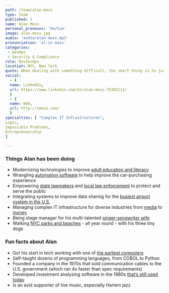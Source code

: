 ```yaml
---
path: /team/alan-moss
type: team
published: 1
name: Alan Moss
personal_pronouns: 'he/him'
image: alan-moss.jpg
audio: 'audio/alan-moss.mp3'
pronunciation: 'al-in moss'
categories: 
 - DevOps
 - Security & Compliance
role: DevSecOps
location: NYC, New York
quote: When dealing with something difficult, the smart thing is to just dive right in and learn all about it.
social: 
  - {
  name: LinkedIn,
  url: https://www.linkedin.com/in/alan-moss-75382111/
  }
  - {
  name: Web,
  url: http://smoss.com/
  }
specialties: [ "Complex IT Infrastructures",
Logic,
Impossible Problems,
Entrepreneurship
]
  
---
```


### Things Alan has been doing
* Modernizing technologies to improve [adult education and literacy](https://www2.ed.gov/about/offices/list/ovae/pi/AdultEd/index.html)
* Wrangling [automation software](https://www.bmc.com/it-solutions/brands/bladelogic.html) to help improve the car-purchasing experience
* Empowering [state lawmakers](https://www.house.mi.gov/) and [local law enforcement](https://www1.nyc.gov/site/nypd/index.page) to protect and serve the public
* Integrating systems to improve data sharing for the [busiest airport system in the U.S.](https://en.wikipedia.org/wiki/Aviation_in_the_New_York_metropolitan_area)
* Managing complex IT infrastructure for diverse industries from [media](https://www.condenast.com/about) to [money](https://www.nyse.com/index)
* Being stage manager for his multi-talented [singer-songwriter wife](http://aliciamartinezmoss.com/)
* Walking [NYC parks and beaches](https://www.timeout.com/newyork/attractions/best-nyc-parks) - all year round - with his three tiny dogs

### Fun facts about Alan
* Got his start in tech working with one of [the earliest computers](https://en.wikipedia.org/wiki/IBM_1130)
* Self-taught dozens of programming languages, from COBOL to Python
* Founded a company in the 1970s that sold communication cables to the U.S. government (which ran 4x faster than spec requirements)
* Developed investment analyzing software in the 1980s [that’s still used today](https://www.valuelinepro.com/investment-analyzer)
* Is an avid supporter of live music, especially Harlem jazz
